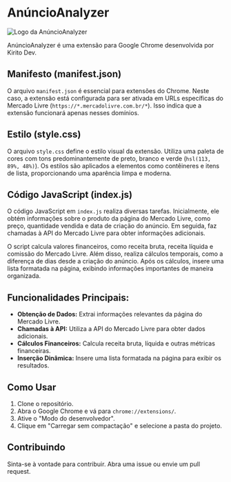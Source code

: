 # AnúncioAnalyzer

![Logo da AnúncioAnalyzer](caminho/para/a/imagem.png)

AnúncioAnalyzer é uma extensão para Google Chrome desenvolvida por Kirito Dev.

## Manifesto (manifest.json)

O arquivo `manifest.json` é essencial para extensões do Chrome. Neste caso, a extensão está configurada para ser ativada em URLs específicas do Mercado Livre (`https://*.mercadolivre.com.br/*`). Isso indica que a extensão funcionará apenas nesses domínios.

## Estilo (style.css)

O arquivo `style.css` define o estilo visual da extensão. Utiliza uma paleta de cores com tons predominantemente de preto, branco e verde (`hsl(113, 89%, 48%)`). Os estilos são aplicados a elementos como contêineres e itens de lista, proporcionando uma aparência limpa e moderna.

## Código JavaScript (index.js)

O código JavaScript em `index.js` realiza diversas tarefas. Inicialmente, ele obtém informações sobre o produto da página do Mercado Livre, como preço, quantidade vendida e data de criação do anúncio. Em seguida, faz chamadas à API do Mercado Livre para obter informações adicionais.

O script calcula valores financeiros, como receita bruta, receita líquida e comissão do Mercado Livre. Além disso, realiza cálculos temporais, como a diferença de dias desde a criação do anúncio. Após os cálculos, insere uma lista formatada na página, exibindo informações importantes de maneira organizada.

## Funcionalidades Principais:

- **Obtenção de Dados:** Extrai informações relevantes da página do Mercado Livre.
- **Chamadas à API:** Utiliza a API do Mercado Livre para obter dados adicionais.
- **Cálculos Financeiros:** Calcula receita bruta, líquida e outras métricas financeiras.
- **Inserção Dinâmica:** Insere uma lista formatada na página para exibir os resultados.

## Como Usar

1. Clone o repositório.
2. Abra o Google Chrome e vá para `chrome://extensions/`.
3. Ative o "Modo do desenvolvedor".
4. Clique em "Carregar sem compactação" e selecione a pasta do projeto.

## Contribuindo

Sinta-se à vontade para contribuir. Abra uma issue ou envie um pull request.

